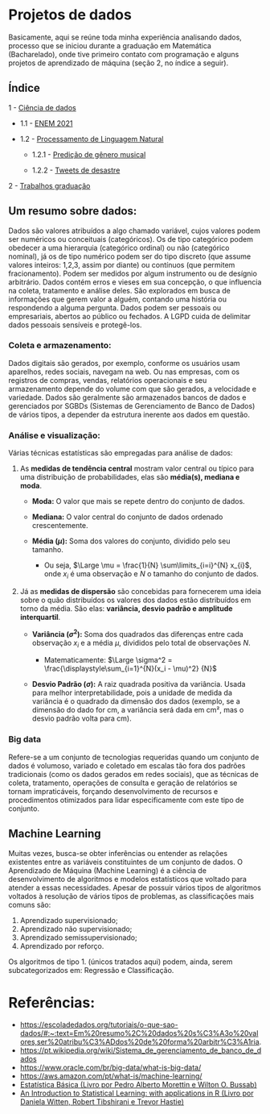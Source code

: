 # Projetos de dados
Basicamente, aqui se reúne toda minha experiência analisando dados, processo que se iniciou durante a graduação em Matemática (Bacharelado), onde tive primeiro contato com programação e alguns projetos de aprendizado de máquina (seção 2, no índice a seguir).
## Índice
1 - [Ciência de dados](https://github.com/GHM-ML/Projetos-de-dados/tree/main/Ci%C3%AAncia%20de%20dados)

   - 1.1 - [ENEM 2021](https://github.com/GHM-ML/Projetos-de-dados/tree/main/Ci%C3%AAncia%20de%20dados/ENEM2021)
 
   - 1.2 - [Processamento de Linguagem Natural](https://github.com/GHM-ML/Projetos-de-dados/tree/main/Ci%C3%AAncia%20de%20dados/Processamento%20de%20Linguagem%20Natural) 

      - 1.2.1 - [Predição de gênero musical](https://github.com/GHM-ML/Projetos-de-dados/tree/main/Ci%C3%AAncia%20de%20dados/Processamento%20de%20Linguagem%20Natural/Predi%C3%A7%C3%A3o%20de%20g%C3%AAnero%20musical)

      - 1.2.2 - [Tweets de desastre](https://github.com/GHM-ML/Projetos-de-dados/tree/main/Ci%C3%AAncia%20de%20dados/Processamento%20de%20Linguagem%20Natural/Tweets%20de%20desastre)
   
2 - [Trabalhos graduação](https://github.com/GHM-ML/Projetos-de-dados/tree/main/Trabalhos-graduacao)

## Um resumo sobre dados:
Dados são valores atribuídos a algo chamado variável, cujos valores podem ser numéricos ou conceituais (categóricos). Os de tipo categórico podem obedecer a uma hierarquia (categórico ordinal) ou não (categórico nominal), já os de tipo numérico podem ser do tipo discreto (que assume valores inteiros: 1,2,3, assim por diante) ou contínuos (que permitem fracionamento). Podem ser medidos por algum instrumento ou de desígnio arbitrário.
Dados contém erros e vieses em sua concepção, o que influencia na coleta, tratamento e análise deles.
São explorados em busca de informações que gerem valor a alguém, contando uma história ou respondendo a alguma pergunta.
Dados podem ser pessoais ou empresariais, abertos ao público ou fechados. A LGPD cuida de delimitar dados pessoais sensíveis e protegê-los.
### Coleta e armazenamento:
Dados digitais são gerados, por exemplo, conforme os usuários usam aparelhos, redes sociais, navegam na web. Ou nas empresas, com os registros de compras, vendas, relatórios operacionais e seu armazenamento depende do volume com que são gerados, a velocidade e variedade.
Dados são geralmente são armazenados bancos de dados e gerenciados por SGBDs (Sistemas de Gerenciamento de Banco de Dados) de vários tipos, a depender da estrutura inerente aos dados em questão.
### Análise e visualização:
Várias técnicas estatísticas são empregadas para análise de dados:
1. As **medidas de tendência central** mostram valor central ou típico para uma distribuição de probabilidades, elas são **média(s), mediana e moda**.
   - **Moda:** O valor que mais se repete dentro do conjunto de dados.
   - **Mediana:** O valor central do conjunto de dados ordenado crescentemente.
   - **Média ($\mu$):** Soma dos valores do conjunto, dividido pelo seu tamanho. 
 
      - Ou seja, $\Large \mu = \frac{1}{N} \sum\limits_{i=i}^{N} x_{i}$, onde $x_{i}$ é uma observação e $N$ o tamanho do conjunto de dados.
     
3. Já as **medidas de dispersão** são concebidas para fornecerem uma ideia sobre o quão distribuídos os valores dos dados estão distribuídos em torno da média. São elas: **variância, desvio padrão e amplitude interquartil**.

   - **Variância ($\sigma^2$):** Soma dos quadrados das diferenças entre cada observação $x_{i}$ e a média $\mu$, divididos pelo total de observações $N$.
  
     - Matematicamente: $\Large \sigma^2 = \frac{\displaystyle\sum_{i=1}^{N}(x_i - \mu)^2} {N}$
   
   - **Desvio Padrão ($\sigma$):** A raiz quadrada positiva da variância. Usada para melhor interpretabilidade, pois a unidade de medida da variância é o quadrado da dimensão dos dados (exemplo, se a dimensão do dado for cm, a variância será dada em cm², mas o desvio padrão volta para cm).

### Big data
Refere-se a um conjunto de tecnologias requeridas quando um conjunto de dados é volumoso, variado e coletado em escalas tão fora dos padrões tradicionais (como os dados gerados em redes sociais), que as técnicas de coleta, tratamento, operações de consulta e geração de relatórios se tornam impraticáveis, forçando desenvolvimento de recursos e procedimentos otimizados para lidar especificamente com este tipo de conjunto.
## Machine Learning
Muitas vezes, busca-se obter inferências ou entender as relações existentes entre as variáveis constituintes de um conjunto de dados. O Aprendizado de Máquina (Machine Learning) é a ciência de desenvolvimento de algoritmos e modelos estatísticos que voltado para atender a essas necessidades. Apesar de possuir vários tipos de algoritmos voltados à resolução de vários tipos de problemas, as classificações mais comuns são:
1. Aprendizado supervisionado;
2. Aprendizado não supervisionado;
3. Aprendizado semissupervisionado;
4. Aprendizado por reforço.

Os algoritmos de tipo 1. (únicos tratados aqui) podem, ainda, serem subcategorizados em: Regressão e Classificação.

# Referências:
- https://escoladedados.org/tutoriais/o-que-sao-dados/#:~:text=Em%20resumo%2C%20dados%20s%C3%A3o%20valores,ser%20atribu%C3%ADdos%20de%20forma%20arbitr%C3%A1ria.
- https://pt.wikipedia.org/wiki/Sistema_de_gerenciamento_de_banco_de_dados
- https://www.oracle.com/br/big-data/what-is-big-data/
- https://aws.amazon.com/pt/what-is/machine-learning/
- [Estatística Básica (Livro por Pedro Alberto Morettin e Wilton O. Bussab)](https://g.co/kgs/tNHyFY)
- [An Introduction to Statistical Learning: with applications in R (Livro por Daniela Witten, Robert Tibshirani e Trevor Hastie)](https://g.co/kgs/5DGxto)
